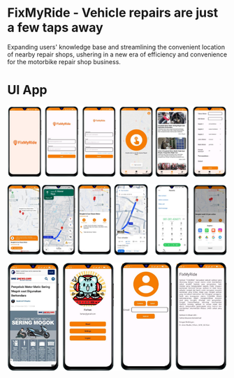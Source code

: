 # FixMyRide - Vehicle repairs are just a few taps away
Expanding users' knowledge base and streamlining the convenient location of nearby repair shops, ushering in a new era of efficiency and convenience for the motorbike repair shop business.

# UI App
![image alt](https://github.com/farhanmaaul6/FixMyRide/blob/ce795953fa5fe8117080aa83663b2fe3e0fe4f36/fixmyride.png)

![image alt](https://github.com/farhanmaaul6/FixMyRide/blob/a51f3403a5d79015f7db6bb553befe599a8fee2c/fixmyride1.png)

![image alt](https://github.com/farhanmaaul6/FixMyRide/blob/a51f3403a5d79015f7db6bb553befe599a8fee2c/fixmyride3.png)
